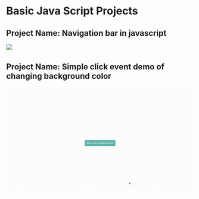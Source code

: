 # Basic Java Script Projects

## Project Name: Navigation bar in javascript

![](gifs/navbarinjs.gif)

## Project Name: Simple click event demo of changing background color 

![](gifs/clickeventinjs.gif)
